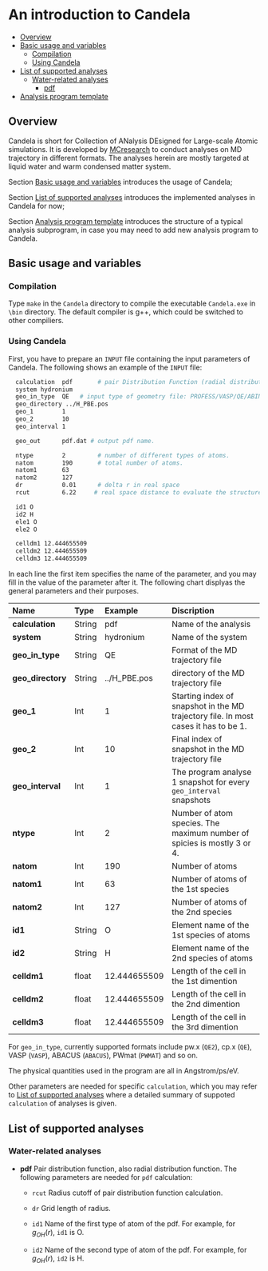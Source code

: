 # An introduction to Candela
- [Overview](#Overview)
- [Basic usage and variables](#Basic-usage-and-variables)
    - [Compilation](#Compilation)
    - [Using Candela](#Using-Candela)
- [List of supported analyses](#List-of-supported-analyses)
    - [Water-related analyses](#Water-related-analyses)
        - [pdf](#pdf)
- [Analysis program template](#Analysis-template)
## Overview
Candela is short for Collection of ANalysis DEsigned for Large-scale Atomic simulations. It is developed by [MCresearch](https://github.com/MCresearch) to conduct analyses on MD trajectory in different formats. The analyses herein are mostly targeted at liquid water and warm condensed matter system. 

Section [Basic usage and variables](#Basic-usage-and-variables) introduces the usage of Candela;

Section [List of supported analyses](#List-of-supported-analyses) introduces the implemented analyses in Candela for now;

Section [Analysis program template](#Analysis-template) introduces the structure of a typical analysis subprogram, in case you may need to add new analysis program to Candela.

## Basic usage and variables 
### Compilation
Type `make` in the `Candela` directory to compile the executable `Candela.exe` in `\bin` directory. The default compiler is g++, which could be switched to other compiliers. 

### Using Candela
First, you have to prepare an `INPUT` file containing the input parameters of Candela. The following shows an example of the `INPUT` file:

```bash
  calculation  pdf       # pair Distribution Function (radial distribution function).
  system hydronium
  geo_in_type  QE   # input type of geometry file: PROFESS/VASP/QE/ABINIT/MESIA
  geo_directory ../H_PBE.pos	
  geo_1        1
  geo_2        10 
  geo_interval 1 

  geo_out      pdf.dat # output pdf name.

  ntype        2         # number of different types of atoms.
  natom        190       # total number of atoms.
  natom1       63
  natom2       127
  dr           0.01      # delta r in real space 
  rcut         6.22     # real space distance to evaluate the structure factor

  id1 O
  id2 H
  ele1 O
  ele2 O

  celldm1 12.444655509 
  celldm2 12.444655509 
  celldm3 12.444655509 
```

In each line the first item specifies the name of the parameter, and you may fill in the value of the parameter after it. The following chart displyas the general parameters and their purposes.

 Name  | Type  | Example                                                      | Discription                                                      |
| :---------------- | :--------------------- | :-------------------------------------- | :-------------------------------------------------------------|
| **calculation** | String | pdf | Name of the analysis
| **system** | String | hydronium | Name of the system
|  **geo_in_type** | String  | QE | Format of the MD trajectory file
| **geo_directory** | String | ../H_PBE.pos | directory of the MD trajectory file
| **geo_1** | Int | 1 | Starting index of snapshot in the MD trajectory file. In most cases it has to be 1.
| **geo_2** | Int | 10 | Final index of snapshot in the MD trajectory file
| **geo_interval** | Int | 1 | The program analyse 1 snapshot for every `geo_interval` snapshots
| **ntype** | Int | 2 | Number of atom species. The maximum number of spicies is mostly 3 or 4.
| **natom** | Int | 190 | Number of atoms
| **natom1** | Int | 63 | Number of atoms of the 1st species
| **natom2** | Int | 127 | Number of atoms of the 2nd species
| **id1** | String | O | Element name of the 1st species of atoms
| **id2** | String | H | Element name of the 2nd species of atoms
| **celldm1** | float | 12.444655509 | Length of the cell in the 1st dimention
| **celldm2** | float | 12.444655509 | Length of the cell in the 2nd dimention
| **celldm3** | float | 12.444655509 | Length of the cell in the 3rd dimention

For `geo_in_type`, currently supported formats include pw.x (`QE2`), cp.x (`QE`), VASP (`VASP`), ABACUS (`ABACUS`), PWmat (`PWMAT`) and so on.

The physical quantities used in the program are all in Angstrom/ps/eV.

Other parameters are needed for specific `calculation`, which you may refer to [List of supported analyses](#List-of-supported-analyses) where a detailed summary of suppoted `calculation` of analyses is given.

## List of supported analyses
### Water-related analyses
- **pdf** <a id="pdf"></a>
Pair distribution function, also radial distribution function. The following parameters are needed for `pdf` calculation:

    - `rcut` Radius cutoff of pair distribution function calculation.

    - `dr` Grid length of radius.

    - `id1` Name of the first type of atom of the pdf. For example, for $g_{OH}(r)$, `id1` is O.

    - `id2` Name of the second type of atom of the pdf. For example, for $g_{OH}(r)$, `id2` is H.
